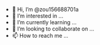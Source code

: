 - 👋 Hi, I’m @zou156688701a
- 👀 I’m interested in ...
- 🌱 I’m currently learning ...
- 💞️ I’m looking to collaborate on ...
- 📫 How to reach me ...

<!---
zou156688701a/zou156688701a is a ✨ special ✨ repository because its `README.md` (this file) appears on your GitHub profile.
You can click the Preview link to take a look at your changes.
--->

